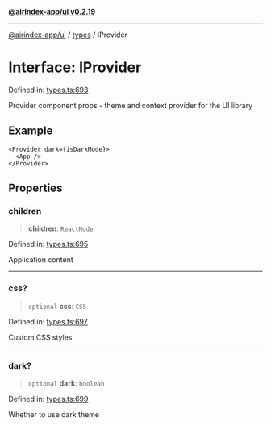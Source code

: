[**@airindex-app/ui v0.2.19**](../../README.md)

***

[@airindex-app/ui](../../README.md) / [types](../README.md) / IProvider

# Interface: IProvider

Defined in: [types.ts:693](https://github.com/airindex-app/ui/blob/main/src/types.ts#L693)

Provider component props - theme and context provider for the UI library

## Example

```tsx
<Provider dark={isDarkMode}>
  <App />
</Provider>
```

## Properties

### children

> **children**: `ReactNode`

Defined in: [types.ts:695](https://github.com/airindex-app/ui/blob/main/src/types.ts#L695)

Application content

***

### css?

> `optional` **css**: `CSS`

Defined in: [types.ts:697](https://github.com/airindex-app/ui/blob/main/src/types.ts#L697)

Custom CSS styles

***

### dark?

> `optional` **dark**: `boolean`

Defined in: [types.ts:699](https://github.com/airindex-app/ui/blob/main/src/types.ts#L699)

Whether to use dark theme
